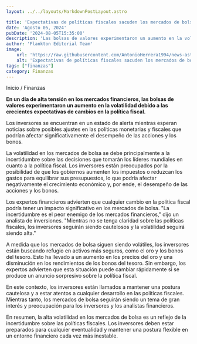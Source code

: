 ```yaml
---
layout: ../../layouts/MarkdownPostLayout.astro

title: 'Expectativas de políticas fiscales sacuden los mercados de bolsas'
date: 'Agosto 05, 2024'
pubDate: '2024-08-05T15:35:00'
description: 'Las bolsas de valores experimentaron un aumento en la volatilidad debido a las crecientes expectativas de cambios en la política fiscal.'
author: 'Plankton Editorial Team'
image:
    url: 'https://raw.githubusercontent.com/AntonioHerrera1994/news-astro/master/src/assets/finanzas/finanzas75.webp'
    alt: 'Expectativas de políticas fiscales sacuden los mercados de bolsas'
tags: ["finanzas"]
category: Finanzas
---
```


<span><a href="/" style="text-decoration:none;color:#0F1416">Inicio</a> / <a href="/finanzas" style="text-decoration:none;color:#0F1416">Finanzas</a></span>

<p style="font-weight: bold;">En un día de alta tensión en los mercados financieros, las bolsas de valores experimentaron un aumento en la volatilidad debido a las crecientes expectativas de cambios en la política fiscal.</p>

Los inversores se encuentran en un estado de alerta mientras esperan noticias sobre posibles ajustes en las políticas monetarias y fiscales que podrían afectar significativamente el desempeño de las acciones y los bonos.

La volatilidad en los mercados de bolsa se debe principalmente a la incertidumbre sobre las decisiones que tomarán los líderes mundiales en cuanto a la política fiscal. Los inversores están preocupados por la posibilidad de que los gobiernos aumenten los impuestos o reduzcan los gastos para equilibrar sus presupuestos, lo que podría afectar negativamente el crecimiento económico y, por ende, el desempeño de las acciones y los bonos.

Los expertos financieros advierten que cualquier cambio en la política fiscal podría tener un impacto significativo en los mercados de bolsa. "La incertidumbre es el peor enemigo de los mercados financieros," dijo un analista de inversiones. "Mientras no se tenga claridad sobre las políticas fiscales, los inversores seguirán siendo cautelosos y la volatilidad seguirá siendo alta."

A medida que los mercados de bolsa siguen siendo volátiles, los inversores están buscando refugio en activos más seguros, como el oro y los bonos del tesoro. Esto ha llevado a un aumento en los precios del oro y una disminución en los rendimientos de los bonos del tesoro. Sin embargo, los expertos advierten que esta situación puede cambiar rápidamente si se produce un anuncio sorpresivo sobre la política fiscal.

En este contexto, los inversores están llamados a mantener una postura cautelosa y a estar atentos a cualquier desarrollo en las políticas fiscales. Mientras tanto, los mercados de bolsa seguirán siendo un tema de gran interés y preocupación para los inversores y los analistas financieros.

En resumen, la alta volatilidad en los mercados de bolsa es un reflejo de la incertidumbre sobre las políticas fiscales. Los inversores deben estar preparados para cualquier eventualidad y mantener una postura flexible en un entorno financiero cada vez más inestable.
